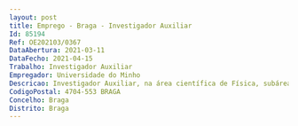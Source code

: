 ```yaml
--- 
layout: post
title: Emprego - Braga - Investigador Auxiliar
Id: 85194
Ref: OE202103/0367
DataAbertura: 2021-03-11
DataFecho: 2021-04-15
Trabalho: Investigador Auxiliar
Empregador: Universidade do Minho
Descricao: Investigador Auxiliar, na área científica de Física, subárea de Física Médica e Biológica
CodigoPostal: 4704-553 BRAGA
Concelho: Braga
Distrito: Braga
--- 
```

